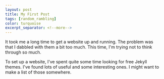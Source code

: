 ```yaml
---
layout: post
title: My First Post
tags: [random_rambling]
color: turquoise
excerpt_separator: <!--more-->
---
```


It took me a long time to get a website up and running. The problem was that I dabbled with them a bit too much. This time, I'm trying not to think through so much. 

To set up a website, I've spent quite some time looking for free Jekyll themes. I've found lots of useful and some interesting ones. I might want to make a list of those somewhere. 

